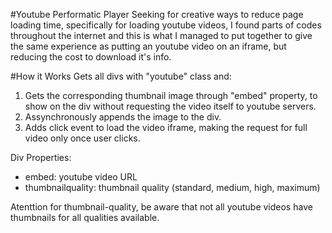 #Youtube Performatic Player
Seeking for creative ways to reduce page loading time, specifically for loading youtube videos, I found parts of codes throughout the internet and this is what I managed to put together to give the same experience as putting an youtube video on an iframe, but reducing the cost to download it's info.

#How it Works
 Gets all divs with "youtube" class and:
 1. Gets the corresponding thumbnail image through "embed" property, to show on the div without requesting the video itself to youtube servers.
 2. Assynchronously appends the image to the div.
 3. Adds click event to load the video iframe, making the request for full video only once user clicks.

 Div Properties:
 - embed: youtube video URL 
 - thumbnailquality: thumbnail quality (standard, medium, high, maximum)

 Atenttion for thumbnail-quality, be aware that not all youtube videos have thumbnails for all qualities available.
